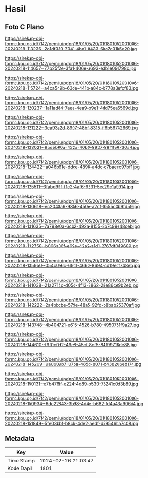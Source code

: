 # Hasil

## Foto C Plano

https://sirekap-obj-formc.kpu.go.id/7f42/pemilu/pdpr/18/01/05/20/01/1801052001006-20240218-113236--2a1df339-7941-4bc1-9433-6bc7e91b5e20.jpg

https://sirekap-obj-formc.kpu.go.id/7f42/pemilu/pdpr/18/01/05/20/01/1801052001006-20240218-114657--77b25f2e-3fa1-406e-a693-e3b1e091798c.jpg

https://sirekap-obj-formc.kpu.go.id/7f42/pemilu/pdpr/18/01/05/20/01/1801052001006-20240218-115724--a4ca549b-63de-441b-a84c-b778a3efcf83.jpg

https://sirekap-obj-formc.kpu.go.id/7f42/pemilu/pdpr/18/01/05/20/01/1801052001006-20240218-120237--1a11ad84-7aea-4ea9-b9e1-4dd75ea6569d.jpg

https://sirekap-obj-formc.kpu.go.id/7f42/pemilu/pdpr/18/01/05/20/01/1801052001006-20240218-121222--3ea93a2d-8907-48bf-8315-ff6b56742669.jpg

https://sirekap-obj-formc.kpu.go.id/7f42/pemilu/pdpr/18/01/05/20/01/1801052001006-20240218-123021--9ad5b60a-422a-40b0-8927-88f1f56730a4.jpg

https://sirekap-obj-formc.kpu.go.id/7f42/pemilu/pdpr/18/01/05/20/01/1801052001006-20240218-124422--a046b61e-ddce-4898-a4dc-c7baeec97bf1.jpg

https://sirekap-obj-formc.kpu.go.id/7f42/pemilu/pdpr/18/01/05/20/01/1801052001006-20240218-125511--3fabd99f-f1c2-4af6-9231-5ec29c1a9914.jpg

https://sirekap-obj-formc.kpu.go.id/7f42/pemilu/pdpr/18/01/05/20/01/1801052001006-20240218-130618--ec2048a6-9856-450e-a2cf-9555c0b9fd59.jpg

https://sirekap-obj-formc.kpu.go.id/7f42/pemilu/pdpr/18/01/05/20/01/1801052001006-20240218-131635--7a798e0a-6cb2-492a-8155-8b7c99e48ceb.jpg

https://sirekap-obj-formc.kpu.go.id/7f42/pemilu/pdpr/18/01/05/20/01/1801052001006-20240218-132758--b066a06f-e69e-42a2-a1d1-2767df049689.jpg

https://sirekap-obj-formc.kpu.go.id/7f42/pemilu/pdpr/18/01/05/20/01/1801052001006-20240218-135950--054c0e6c-69c1-4660-8694-cd19ecf748eb.jpg

https://sirekap-obj-formc.kpu.go.id/7f42/pemilu/pdpr/18/01/05/20/01/1801052001006-20240218-141038--21a2714c-d05d-4f13-8862-28e86ce9b2eb.jpg

https://sirekap-obj-formc.kpu.go.id/7f42/pemilu/pdpr/18/01/05/20/01/1801052001006-20240218-142222--2a4bbcbe-579e-48a5-92fd-b8bab25370af.jpg

https://sirekap-obj-formc.kpu.go.id/7f42/pemilu/pdpr/18/01/05/20/01/1801052001006-20240218-143748--4b404721-e615-4526-b780-4950751f9a27.jpg

https://sirekap-obj-formc.kpu.go.id/7f42/pemilu/pdpr/18/01/05/20/01/1801052001006-20240218-144610--f9f0c0d2-49e8-45cf-8cf5-84f99716de88.jpg

https://sirekap-obj-formc.kpu.go.id/7f42/pemilu/pdpr/18/01/05/20/01/1801052001006-20240218-145209--9a0609b7-07ba-485d-8071-c438206ed174.jpg

https://sirekap-obj-formc.kpu.go.id/7f42/pemilu/pdpr/18/01/05/20/01/1801052001006-20240218-150131--e7b476ff-e224-4d89-b530-73241c0d3b89.jpg

https://sirekap-obj-formc.kpu.go.id/7f42/pemilu/pdpr/18/01/05/20/01/1801052001006-20240218-150934--6dc22843-3b98-4d4e-b682-fd4a43a906d4.jpg

https://sirekap-obj-formc.kpu.go.id/7f42/pemilu/pdpr/18/01/05/20/01/1801052001006-20240218-151849--5fe03bbf-b8cb-4de2-aedf-d59546ba7c08.jpg


## Metadata

| Key        | Value               |
| ---------- | ------------------- |
| Time Stamp | 2024-02-26 21:03:47 |
| Kode Dapil | 1801                |



